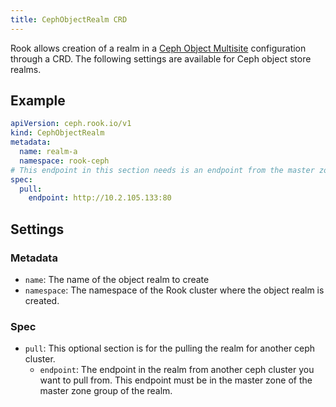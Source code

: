 ```yaml
---
title: CephObjectRealm CRD
---
```


Rook allows creation of a realm in a [Ceph Object Multisite](../../Storage-Configuration/Object-Storage-RGW/ceph-object-multisite.md)
configuration through a CRD. The following settings are available for Ceph object store realms.

## Example

```yaml
apiVersion: ceph.rook.io/v1
kind: CephObjectRealm
metadata:
  name: realm-a
  namespace: rook-ceph
# This endpoint in this section needs is an endpoint from the master zone  in the master zone group of realm-a. See object-multisite.md for more details.
spec:
  pull:
    endpoint: http://10.2.105.133:80
```

## Settings

### Metadata

* `name`: The name of the object realm to create
* `namespace`: The namespace of the Rook cluster where the object realm is created.

### Spec

* `pull`: This optional section is for the pulling the realm for another ceph cluster.
  * `endpoint`: The endpoint in the realm from another ceph cluster you want to pull from. This endpoint must be in the master zone of the master zone group of the realm.
